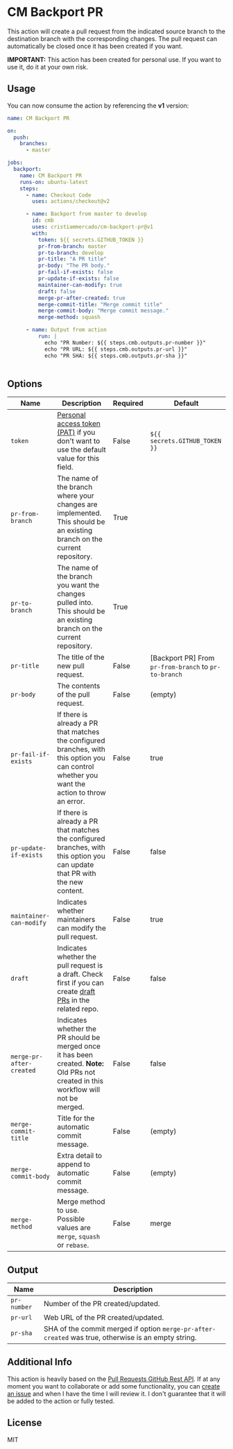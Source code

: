 # CM Backport PR

This action will create a pull request from the indicated source branch to the destination branch with the corresponding changes. The pull request can automatically be closed once it has been created if you want.

**IMPORTANT:** This action has been created for personal use. If you want to use it, do it at your own risk.

## Usage

You can now consume the action by referencing the **v1** version:

```yaml
name: CM Backport PR

on:
  push:
    branches:
      - master

jobs:
  backport:
    name: CM Backport PR
    runs-on: ubuntu-latest
    steps:
      - name: Checkout Code
        uses: actions/checkout@v2

      - name: Backport from master to develop
        id: cmb
        uses: cristiammercado/cm-backport-pr@v1
        with:
          token: ${{ secrets.GITHUB_TOKEN }}
          pr-from-branch: master
          pr-to-branch: develop
          pr-title: "A PR title"
          pr-body: "The PR body."
          pr-fail-if-exists: false
          pr-update-if-exists: false
          maintainer-can-modify: true
          draft: false
          merge-pr-after-created: true
          merge-commit-title: "Merge commit title"
          merge-commit-body: "Merge commit message."
          merge-method: squash

      - name: Output from action
          run: |
            echo "PR Number: ${{ steps.cmb.outputs.pr-number }}"
            echo "PR URL: ${{ steps.cmb.outputs.pr-url }}"
            echo "PR SHA: ${{ steps.cmb.outputs.pr-sha }}"
  
```

## Options

| Name                     | Description                                                                                                                                                                                                                | Required | Default                                                  |
|--------------------------|----------------------------------------------------------------------------------------------------------------------------------------------------------------------------------------------------------------------------|----------|----------------------------------------------------------|
| `token`                  | [Personal access token (PAT)](https://docs.github.com/en/github/authenticating-to-github/keeping-your-account-and-data-secure/creating-a-personal-access-token) if you don't want to use the default value for this field. | False    | `${{ secrets.GITHUB_TOKEN }}`                            |
| `pr-from-branch`         | The name of the branch where your changes are implemented. This should be an existing branch on the current repository.                                                                                                    | True     |                                                          |
| `pr-to-branch`           | The name of the branch you want the changes pulled into. This should be an existing branch on the current repository.                                                                                                      | True     |                                                          |
| `pr-title`               | The title of the new pull request.                                                                                                                                                                                         | False    | \[Backport PR\] From `pr-from-branch` to `pr-to-branch`  |
| `pr-body`                | The contents of the pull request.                                                                                                                                                                                          | False    | (empty)                                                  |
| `pr-fail-if-exists`      | If there is already a PR that matches the configured branches, with this option you can control whether you want the action to throw an error.                                                                             | False    | true                                                     |
| `pr-update-if-exists`    | If there is already a PR that matches the configured branches, with this option you can update that PR with the new content.                                                                                               | False    | false                                                    |
| `maintainer-can-modify`  | Indicates whether maintainers can modify the pull request.                                                                                                                                                                 | False    | true                                                     |
| `draft`                  | Indicates whether the pull request is a draft. Check first if you can create [draft PRs](https://docs.github.com/en/rest/reference/pulls#create-a-pull-request) in the related repo.                                       | False    | false                                                    |
| `merge-pr-after-created` | Indicates whether the PR should be merged once it has been created. **Note:** Old PRs not created in this workflow will not be merged.                                                                                     | False    | false                                                    |
| `merge-commit-title`     | Title for the automatic commit message.                                                                                                                                                                                    | False    | (empty)                                                  |
| `merge-commit-body`      | Extra detail to append to automatic commit message.                                                                                                                                                                        | False    | (empty)                                                  |
| `merge-method`           | Merge method to use. Possible values are `merge`, `squash` or `rebase`.                                                                                                                                                    | False    | merge                                                    |

## Output

| Name        | Description                                                                                         |
|-------------|-----------------------------------------------------------------------------------------------------|
| `pr-number` | Number of the PR created/updated.                                                                   |
| `pr-url`    | Web URL of the PR created/updated.                                                                  |
| `pr-sha`    | SHA of the commit merged if option `merge-pr-after-created` was true, otherwise is an empty string. |


## Additional Info

This action is heavily based on the [Pull Requests GitHub Rest API](https://docs.github.com/en/rest/reference/pulls). If at any moment you want to collaborate or add some functionality, you can [create an issue](https://github.com/cristiammercado/backport-pr/issues/new) and when I have the time I will review it. I don't guarantee that it will be added to the action or fully tested.

## License

MIT
